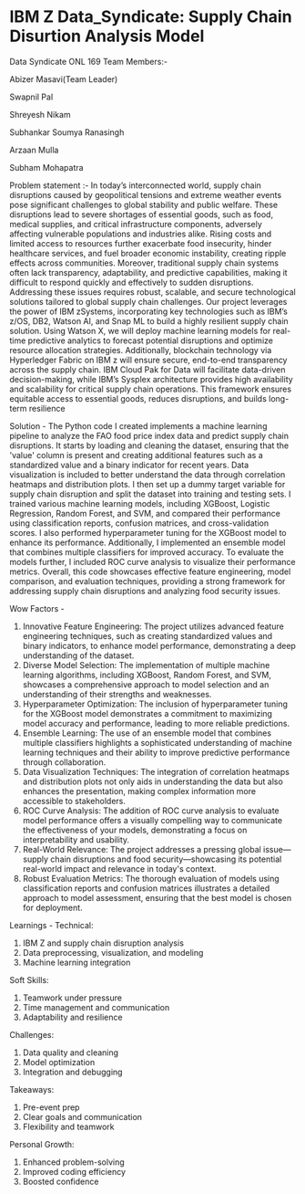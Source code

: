 # IBM Z Data_Syndicate: Supply Chain Disurtion Analysis Model
Data Syndicate ONL 169
Team Members:-

Abizer Masavi(Team Leader)

Swapnil Pal

Shreyesh Nikam

Subhankar Soumya Ranasingh

Arzaan Mulla

Subham Mohapatra

Problem statement :- In today’s interconnected world, supply chain disruptions caused by geopolitical tensions and extreme weather events pose significant challenges to global stability and public welfare. These disruptions lead to severe shortages of essential goods, such as food, medical supplies, and critical infrastructure components, adversely affecting vulnerable populations and industries alike. Rising costs and limited access to resources further exacerbate food insecurity, hinder healthcare services, and fuel broader economic instability, creating ripple effects across communities.
Moreover, traditional supply chain systems often lack transparency, adaptability, and predictive capabilities, making it difficult to respond quickly and effectively to sudden disruptions. Addressing these issues requires robust, scalable, and secure technological solutions tailored to global supply chain challenges.
Our project leverages the power of IBM zSystems, incorporating key technologies such as IBM’s z/OS, DB2, Watson AI, and Snap ML to build a highly resilient supply chain solution. Using Watson X, we will deploy machine learning models for real-time predictive analytics to forecast potential disruptions and optimize resource allocation strategies. Additionally, blockchain technology via Hyperledger Fabric on IBM z will ensure secure, end-to-end transparency across the supply chain. IBM Cloud Pak for Data will facilitate data-driven decision-making, while IBM’s Sysplex architecture provides high availability and scalability for critical supply chain operations.
This framework ensures equitable access to essential goods, reduces disruptions, and builds long-term resilience


Solution - The Python code I created implements a machine learning pipeline to analyze the FAO food price index data and predict supply chain disruptions. It starts by loading and cleaning the dataset, ensuring that the 'value' column is present and creating additional features such as a standardized value and a binary indicator for recent years. Data visualization is included to better understand the data through correlation heatmaps and distribution plots. I then set up a dummy target variable for supply chain disruption and split the dataset into training and testing sets. I trained various machine learning models, including XGBoost, Logistic Regression, Random Forest, and SVM, and compared their performance using classification reports, confusion matrices, and cross-validation scores. I also performed hyperparameter tuning for the XGBoost model to enhance its performance. Additionally, I implemented an ensemble model that combines multiple classifiers for improved accuracy. To evaluate the models further, I included ROC curve analysis to visualize their performance metrics. Overall, this code showcases effective feature engineering, model comparison, and evaluation techniques, providing a strong framework for addressing supply chain disruptions and analyzing food security issues.

Wow Factors - 
1) Innovative Feature Engineering: The project utilizes advanced feature engineering techniques, such as creating standardized values and binary indicators, to enhance model performance, demonstrating a deep understanding of the dataset.
2) Diverse Model Selection: The implementation of multiple machine learning algorithms, including XGBoost, Random Forest, and SVM, showcases a comprehensive approach to model selection and an understanding of their strengths and weaknesses.
3) Hyperparameter Optimization: The inclusion of hyperparameter tuning for the XGBoost model demonstrates a commitment to maximizing model accuracy and performance, leading to more reliable predictions.
4) Ensemble Learning: The use of an ensemble model that combines multiple classifiers highlights a sophisticated understanding of machine learning techniques and their ability to improve predictive performance through collaboration.
5) Data Visualization Techniques: The integration of correlation heatmaps and distribution plots not only aids in understanding the data but also enhances the presentation, making complex information more accessible to stakeholders.
6) ROC Curve Analysis: The addition of ROC curve analysis to evaluate model performance offers a visually compelling way to communicate the effectiveness of your models, demonstrating a focus on interpretability and usability.
7) Real-World Relevance: The project addresses a pressing global issue—supply chain disruptions and food security—showcasing its potential real-world impact and relevance in today's context.
8) Robust Evaluation Metrics: The thorough evaluation of models using classification reports and confusion matrices illustrates a detailed approach to model assessment, ensuring that the best model is chosen for deployment.

Learnings - Technical:

1. IBM Z and supply chain disruption analysis
2. Data preprocessing, visualization, and modeling
3. Machine learning integration

Soft Skills:

1. Teamwork under pressure
2. Time management and communication
3. Adaptability and resilience

Challenges:

1. Data quality and cleaning
2. Model optimization
3. Integration and debugging

Takeaways:

1. Pre-event prep
2. Clear goals and communication
3. Flexibility and teamwork

Personal Growth:

1. Enhanced problem-solving
2. Improved coding efficiency
3. Boosted confidence
